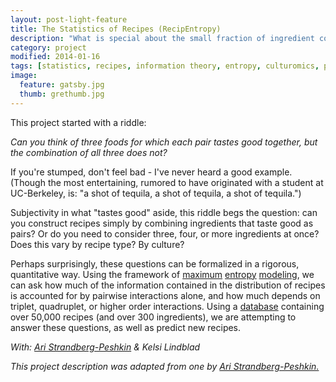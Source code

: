 ```yaml
---
layout: post-light-feature
title: The Statistics of Recipes (RecipEntropy)
description: "What is special about the small fraction of ingredient combinations that we use as recipes?"
category: project
modified: 2014-01-16
tags: [statistics, recipes, information theory, entropy, culturomics, projects]
image:
  feature: gatsby.jpg
  thumb: grethumb.jpg
---
```


This project started with a riddle:

<i>Can you think of three foods for which each pair tastes good together, but the combination of all three does not?</i>

If you're stumped, don't feel bad - I've never heard a good example. (Though the most entertaining, rumored to have originated with a student at UC-Berkeley, is: "a shot of tequila, a shot of tequila, a shot of tequila.")

Subjectivity in what "tastes good" aside, this riddle begs the question: can you construct recipes simply by combining ingredients that taste good as pairs? Or do you need to consider three, four, or more ingredients at once? Does this vary by recipe type? By culture?

Perhaps surprisingly, these questions can be formalized in a rigorous, quantitative way. Using the framework of [maximum](http://www.nature.com/nature/journal/v440/n7087/full/nature04701.html) [entropy](http://www.princeton.edu/~wbialek/rome/lecture3.htm) [modeling](http://en.wikipedia.org/wiki/Principle_of_maximum_entropy), we can ask how much of the information contained in the distribution of recipes is accounted for by pairwise interactions alone, and how much depends on triplet, quadruplet, or higher order interactions. Using a [database](http://www.nature.com/srep/2011/111215/srep00196/full/srep00196.html#supplementary-information) containing over 50,000 recipes (and over 300 ingredients), we are attempting to answer these questions, as well as predict new recipes.

<i>With: [Ari Strandberg-Peshkin](https://sites.google.com/site/arianasp/home) & Kelsi Lindblad</i>

<i>This project description was adapted from one by [Ari Strandberg-Peshkin.](https://sites.google.com/site/arianasp/projects/recipentropy)</i>